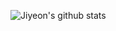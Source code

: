 ![Jiyeon's github stats](https://github-readme-stats.vercel.app/api?username=hanjiyeon0&count_private=true)
